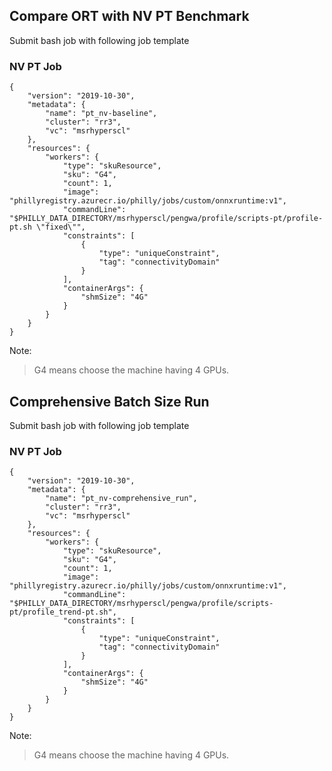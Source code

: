 ## Compare ORT with NV PT Benchmark

Submit bash job with following job template

### NV PT Job

    {
        "version": "2019-10-30",
        "metadata": {
            "name": "pt_nv-baseline",
            "cluster": "rr3",
            "vc": "msrhyperscl"
        },
        "resources": {
            "workers": {
                "type": "skuResource",
                "sku": "G4",
                "count": 1,
                "image": "phillyregistry.azurecr.io/philly/jobs/custom/onnxruntime:v1",
                "commandLine": "$PHILLY_DATA_DIRECTORY/msrhyperscl/pengwa/profile/scripts-pt/profile-pt.sh \"fixed\"",
                "constraints": [
                    {
                        "type": "uniqueConstraint",
                        "tag": "connectivityDomain"
                    }
                ],
                "containerArgs": {
                    "shmSize": "4G"
                }
            }
        }
    }

Note:
> G4 means choose the machine having 4 GPUs.

## Comprehensive Batch Size Run

Submit bash job with following job template

### NV PT Job

    {
        "version": "2019-10-30",
        "metadata": {
            "name": "pt_nv-comprehensive_run",
            "cluster": "rr3",
            "vc": "msrhyperscl"
        },
        "resources": {
            "workers": {
                "type": "skuResource",
                "sku": "G4",
                "count": 1,
                "image": "phillyregistry.azurecr.io/philly/jobs/custom/onnxruntime:v1",
                "commandLine": "$PHILLY_DATA_DIRECTORY/msrhyperscl/pengwa/profile/scripts-pt/profile_trend-pt.sh",
                "constraints": [
                    {
                        "type": "uniqueConstraint",
                        "tag": "connectivityDomain"
                    }
                ],
                "containerArgs": {
                    "shmSize": "4G"
                }
            }
        }
    }


Note:
> G4 means choose the machine having 4 GPUs.
